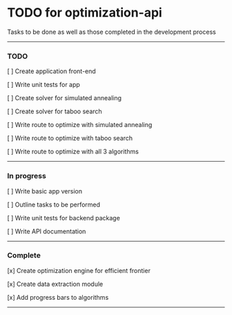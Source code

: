 # TODO for optimization-api

Tasks to be done as well as those completed in the development process

---

### TODO

[ ] Create application front-end

[ ] Write unit tests for app

[ ] Create solver for simulated annealing

[ ] Create solver for taboo search

[ ] Write route to optimize with simulated annealing

[ ] Write route to optimize with taboo search

[ ] Write route to optimize with all 3 algorithms


---

### In progress

[ ] Write basic app version

[ ] Outline tasks to be performed

[ ] Write unit tests for backend package

[ ] Write API documentation

---

### Complete

[x] Create optimization engine for efficient frontier

[x] Create data extraction module

[x] Add progress bars to algorithms

---